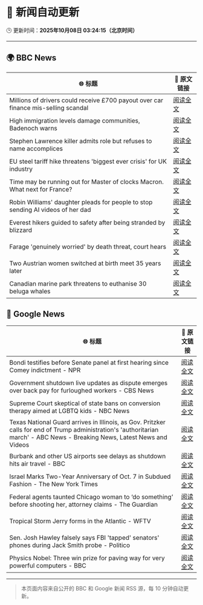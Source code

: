 # 🧠 新闻自动更新

🕒 更新时间：**2025年10月08日 03:24:15（北京时间）**

---

## 🌍 BBC News

| 🌐 标题 | 🔗 原文链接 |
|--------|-------------|
| Millions of drivers could receive £700 payout over car finance mis-selling scandal | [阅读全文](https://www.bbc.com/news/articles/cqlzwqv7xz1o?at_medium=RSS&at_campaign=rss) |
| High immigration levels damage communities, Badenoch warns | [阅读全文](https://www.bbc.com/news/articles/c5ye7njqp2eo?at_medium=RSS&at_campaign=rss) |
| Stephen Lawrence killer admits role but refuses to name accomplices | [阅读全文](https://www.bbc.com/news/articles/cewn99k9l7zo?at_medium=RSS&at_campaign=rss) |
| EU steel tariff hike threatens 'biggest ever crisis' for UK industry | [阅读全文](https://www.bbc.com/news/articles/cwy875px79po?at_medium=RSS&at_campaign=rss) |
| Time may be running out for Master of clocks Macron. What next for France? | [阅读全文](https://www.bbc.com/news/articles/c0kn04453z8o?at_medium=RSS&at_campaign=rss) |
| Robin Williams' daughter pleads for people to stop sending AI videos of her dad | [阅读全文](https://www.bbc.com/news/articles/c0r0erqk18jo?at_medium=RSS&at_campaign=rss) |
| Everest hikers guided to safety after being stranded by blizzard | [阅读全文](https://www.bbc.com/news/articles/cd079zn2m5vo?at_medium=RSS&at_campaign=rss) |
| Farage 'genuinely worried' by death threat, court hears | [阅读全文](https://www.bbc.com/news/articles/cyv6zd73jmzo?at_medium=RSS&at_campaign=rss) |
| Two Austrian women switched at birth meet 35 years later | [阅读全文](https://www.bbc.com/news/articles/c5yjeyljw0vo?at_medium=RSS&at_campaign=rss) |
| Canadian marine park threatens to euthanise 30 beluga whales | [阅读全文](https://www.bbc.com/news/articles/c8jmddp1v49o?at_medium=RSS&at_campaign=rss) |

## 📰 Google News

| 🌐 标题 | 🔗 原文链接 |
|--------|-------------|
| Bondi testifies before Senate panel at first hearing since Comey indictment - NPR | [阅读全文](https://news.google.com/rss/articles/CBMijgFBVV95cUxQaHlBcXZScGVReFNrMksxbEZXenNMRHg3Ry1EWHJkbXQ4S1FIUEluSU1KWEF0T1VkQUR4cF9xN2pnRWZjV3FONFFxbzNFTmlqUmEyUEcwbXM4Q0tCdHFLanM0LVVMU1VROXZFVDZtem92OTlLbkFwLWRrSEM4bGVobWFld2x5LVVld1N5aW5B?oc=5) |
| Government shutdown live updates as dispute emerges over back pay for furloughed workers - CBS News | [阅读全文](https://news.google.com/rss/articles/CBMiqgFBVV95cUxNMTQtMEFxRS1MaW9FMUxRdlhqRlBJMmx1Y2RwempQRkQ3Y0xJd2hic2hja05ZY3ZfeFR1M1N3eDk3WXRQTDJ1dFdDUWZJOGlfLS1WTG9vcTdOVmNwX1diY29WY19VTFhKeW0zWFJSaE9COXlBU0dtUDNlV0VwVmJrZ2tWUlFBdURrdE1NWU9OcGlDQVRKZTVVQThfeVFTb3MwV0FZN3JaMldrZ9IBrwFBVV95cUxQY2Ftak03UnhZN3hvMHhnZEgwREh6VXd2YnZmZ1doYlk3S01YOUF5d3paZzBMWklGalk2U0F0S0F3VDNCQXBmS01raVhZRzRUanRlb0dGbDk5ZzhzRExvSFl4NnlKZzRkbzdnOHRURjNLamg5OUZpT1UyaFp4TlpCOXBIU2NyYUlKN3RWNE1tcXBBU19DbV9EUDZLTWRhUXRIOHRacVkzVnlfanZWbEow?oc=5) |
| Supreme Court skeptical of state bans on conversion therapy aimed at LGBTQ kids - NBC News | [阅读全文](https://news.google.com/rss/articles/CBMixwFBVV95cUxQcGFLZ1lWTWx6dllTdWlTdHJ6TGo2d2V5N0EyNXpoeFh6QTA2dTk2VzRVaHJBYmFpb3gydmJrQnVuLTVndlFOZVpiVDM5NllQT2lhbXBYc1g3MkR2aVdjV2w0YUM3Wi12RnllNUVZVG5wZTNzTzRXRzVvejlzY0JFbFZvelRFNnRxemdHVm1ralpzVDd0V2tVblBXQ2N6V3pMV1pmT01zaGQtdUh5NE41blg5eU5rVGNoRDBaVnZCY3pmck5aSF9Z0gFWQVVfeXFMTk5jbW1PdlNaSXViZmhPLTBtVjNSZUU1RXp2eTgwM2s2bHZQcElZSGNXVkREODFQOVExYmo4eExDU1VnM2NSSGU2UFZPY2N1anlnRzJZR0E?oc=5) |
| Texas National Guard arrives in Illinois, as Gov. Pritzker calls for end of Trump administration's 'authoritarian march' - ABC News - Breaking News, Latest News and Videos | [阅读全文](https://news.google.com/rss/articles/CBMiogFBVV95cUxOVGpzTmJhM1lyNG0yS1RWOTdxeENWekNRa2w3M1FfU3VHWGFyY2VrdDdnUDM1OTFTczFvNnVBOWpTbkYzTHMtNno0UW1GcFdSVFQ5UFA4ZWs0WHRZVkh5a0ZOQnRBR1RMZTVuNlg1R3FZbGcxR1NxdDdpRG9lYm1qdTlSSHQ0Zm9ZMm9qVHRmdF92aTdpOEFqek5mbFdaMWN6b2fSAacBQVVfeXFMT3RiWDloTldrM0VUZ29UYkExeW1PMFNBbmcxQkRhX0plZU5BeENQX25XMWJMdFNEanhWX0haZnY2VlU2THY2WkU2TU9xNE1DN2NZT1VzNTgyb0I5RVdSMWxuei1YQTJ0NEdZMHhnUzVsN0hmTGtXbXpoX3NjRmVIOEVsN3J0RzRRc2l2WlF3dmJtSWg3VFlWSG8ycHFrTDd1SlVjbnZfejA?oc=5) |
| Burbank and other US airports see delays as shutdown hits air travel - BBC | [阅读全文](https://news.google.com/rss/articles/CBMiWkFVX3lxTFBuWnVpMVFyTURzR09xRHBsakVIdUpEZThzQkliSkhUc1BGczJwQmlCVlktYjhKV05MM0FVSUF3RDA5VUh3TXpQX2FaTC1EUF9yUHQ3RmpfbnU0UdIBX0FVX3lxTFBTWkRETlRsejBUVHFyM3UySWFzUndENjFtQnJVZ09jX2V3bnlZX0xQMjVDVThDZFU0X2pFYTdUZzRCbTc4ZkhkdmZCQktZRUNTZVBPTnktV0R3Q0oySGhV?oc=5) |
| Israel Marks Two-Year Anniversary of Oct. 7 in Subdued Fashion - The New York Times | [阅读全文](https://news.google.com/rss/articles/CBMijgFBVV95cUxNYlpseUNwOWlpNW9TZUhUb0RSN3d1enlBTzhWX3hlNnRkX3lNZ1pYXzNLMnducWVqSjZYd1JGZnB4d3NtbkMzNHNCOVZTeDVpTnZCakNESEhRdmRkS0t3WjZCcUZqRHh5NkQzRmxUYTFNWmxST3JDYVRJTjFXY0NGNTJYQzRDeUFlMzNqTGZB?oc=5) |
| Federal agents taunted Chicago woman to ‘do something’ before shooting her, attorney claims - The Guardian | [阅读全文](https://news.google.com/rss/articles/CBMijgFBVV95cUxNYmUzdVVpXzNmRkpNakZWR2dDUjYzLWp0Mm95WVRDLUtNYWJZRS1BQWdLZXh1ZE9LeDdxZjMtR0pwUW1ac1NxY0lCZW5Zc2tFUUJtTExQWkJsWERlQUFfdmh6V1BHMXFFejh4a05IX0VaTkpKZS1kRHJOMDRndnRmbnVmVTRYQWZWX3ZpX3RB?oc=5) |
| Tropical Storm Jerry forms in the Atlantic - WFTV | [阅读全文](https://news.google.com/rss/articles/CBMipgFBVV95cUxQTEVfRjVZc0pIeXNxR2gtM3BaOEhlQ3B3YnU5NHBFUFd3VENfUXNLNk1sY2JYRDlRQTZlWmZoZmV3WGlOR1BwYXdYQlpTOFVqVmVlaGdGR3RQVWUtRnZDLVdVMVFKQUxYUWxhMXEzUXVhYjVjTmNMdXlBYVc4cFl6c2tMbG94QU9rMnNPaGdzOWJVTEZCcTZGVG93eDE5NXhTUVZfN25n0gG6AUFVX3lxTE9McnJwdlZ4RVBPOHpZUjMwdHNENk4zNEJjYzJzX0hlYXYyNDZIOEVQTTJNTUJnYjY2cElIMmdzUFliNXo0N01rN3FQR0VlbnBhMVFXZGFBQWVMZnFLbHlFUE0tZnNGYk9SNEE3ZzNGdWJCbUs1NmhCdlJrRlpaRE1rNjNJb3BBaE5KbW1VZTNUemJEbi13bnZaUXVlMnBzY1V4ZW54dXRDeExLLWdrNlNOVmhhYVo5UGgxUQ?oc=5) |
| Sen. Josh Hawley falsely says FBI 'tapped' senators' phones during Jack Smith probe - Politico | [阅读全文](https://news.google.com/rss/articles/CBMipAFBVV95cUxQVmZYNFdKemc3RTdkZ19pbG94QnpVSUpLSHlxY1lnMTFuM0hxajJUUVZ1akpmUlNfWThYZ1BrclBxRFJsbXVPWUlvUWotenZ2cmltdlozMEhTVTI0dW1IMENXZGl4NUUzM0s5bk5GM1J0cVYwdU4xT2VtVjg5SzM0SWNEeEYzS291bm8xenkyaFhoNWFKdDZkY3p4bXdBR0ZoSVlaNA?oc=5) |
| Physics Nobel: Three win prize for paving way for very powerful computers - BBC | [阅读全文](https://news.google.com/rss/articles/CBMiWkFVX3lxTE5pc3FBRnpZSmVGekpIYjNINTF3ejEyOTdIcE0yZUxqcEJndUR5eVNkLWtqYTdvRjh5UEtncGlkUGFxdjEwbVRZeXh2a2NaQUVsQzZQeXQyVDlEZ9IBX0FVX3lxTE53UlFiM29mazlFbGs3MWszOVBnVGxxLU9udk1lLXk5eFJqSHhDRWdtbXF4eEtHbFE2WDdBUGlpRkw1NTFWeUVTQkc2dnVJd21KTlh3NDhTT1o0Y1huaF9F?oc=5) |

---
> 本页面内容来自公开的 BBC 和 Google 新闻 RSS 源，每 10 分钟自动更新。